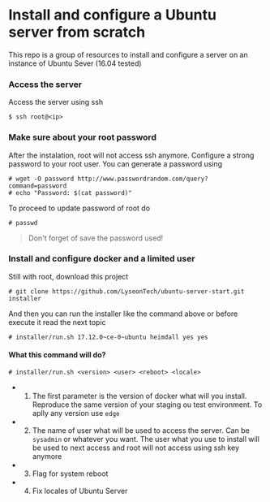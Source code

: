 
# Install and configure a Ubuntu server from scratch

This repo is a group of resources to install and configure a server on an instance of Ubuntu Sever (16.04 tested)

### Access the server
Access the server using ssh
```
$ ssh root@<ip>
```

### Make sure about your root password
After the instalation, root will not access ssh anymore. Configure a strong password to your root user. You can generate a password using
```
# wget -O password http://www.passwordrandom.com/query?command=password
# echo "Password: $(cat password)"
```

To proceed to update password of root do
```
# passwd
```

> Don't forget of save the password used!

### Install and configure docker and a limited user
Still with root, download this project
```
# git clone https://github.com/LyseonTech/ubuntu-server-start.git installer
```

And then you can run the installer like the command above or before execute it read the next topic
```
# installer/run.sh 17.12.0~ce-0~ubuntu heimdall yes yes
```

#### What this command will do?
```
# installer/run.sh <version> <user> <reboot> <locale>
```

- 1. The first parameter is the version of docker what will you install. Reproduce the same version of your staging ou test environment. To aplly any version use `edge`

- 2. The name of user what will be used to access the server. Can be `sysadmin` or whatever you want. The user what you use to install will be used to next access and root will not access using ssh key anymore

- 3. Flag for system reboot

- 4. Fix locales of Ubuntu Server